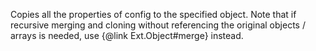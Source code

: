 Copies all the properties of config to the specified object.
Note that if recursive merging and cloning without referencing the original objects / arrays is needed, use
{@link Ext.Object#merge} instead.
